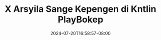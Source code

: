 --- 
title: "X Arsyila Sange Kepengen di Kntlin  PlayBokep"
description: "  bokeh X Arsyila Sange Kepengen di Kntlin  PlayBokep twitter   new"
date: 2024-07-20T16:58:57-08:00
file_code: "hc1juf4m9l4z"
draft: false
cover: "8rqss6spx6qjwhf4.jpg"
tags: ["Arsyila", "Sange", "Kepengen", "Kntlin", "PlayBokep", "bokep-indo", "bokep-viral", "bokep-ig"]
length: 2299
fld_id: "1483160"
foldername: "arsyila"
categories: ["arsyila"]
views: 0
---